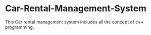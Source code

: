 # Car-Rental-Management-System
This Car rental management system includes all the concept of c++ programming.
